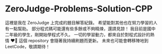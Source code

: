# ZeroJudge-Problems-Solution-CPP
這裡是我在 ZeroJudge 上完成的題目解答紀錄。 希望能對其他也在努力學習的人有一點幫助。  部分程式碼可能還有些多餘或不夠精煉，還請見諒！ 我目前是國中二年級的學生，剛開始學程式不久。 一切的學習動力，都來自於對程式設計的熱情 ❤️‍🔥  這個 repository 會隨著我持續刷題而更新。 未來也可能會轉移陣地到 LeetCode，敬請期待！

